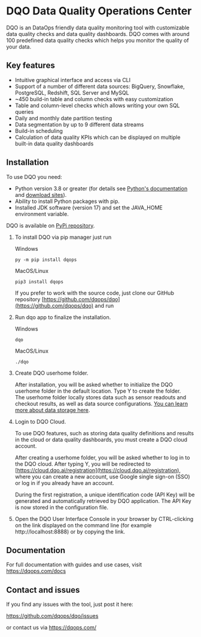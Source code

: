 # DQO Data Quality Operations Center

DQO is an DataOps friendly data quality monitoring tool with customizable data quality checks and data quality dashboards.
DQO comes with around 100 predefined data quality checks which helps you monitor the quality of your data.

## Key features
- Intuitive graphical interface and access via CLI
- Support of a number of different data sources: BigQuery, Snowflake, PostgreSQL, Redshift, SQL Server and MySQL
- ~450 build-in table and column checks with easy customization
- Table and column-level checks which allows writing your own SQL queries
- Daily and monthly date partition testing
- Data segmentation by up to 9 different data streams
- Build-in scheduling
- Calculation of data quality KPIs which can be displayed on multiple built-in data quality dashboards

## Installation

To use DQO you need:

- Python version 3.8 or greater (for details see [Python's documentation](https://www.python.org/doc/) and [download sites](https://www.python.org/downloads/)).
- Ability to install Python packages with pip.
- Installed JDK software (version 17) and set the JAVA_HOME environment variable.


DQO is available on [PyPi repository](https://pypi.org/project/dqops/).

1. To install DQO via pip manager just run

    Windows
    ```
    py -m pip install dqops
    ```
    MacOS/Linux
    ```
    pip3 install dqops
    ```
   
    If you prefer to work with the source code, just clone our GitHub repository [https://github.com/dqops/dqo](https://github.com/dqops/dqo)
    and run

2. Run dqo app to finalize the installation.

    Windows
    ```
    dqo
    ```
    MacOS/Linux
    ```
    ./dqo
    ```

3. Create DQO userhome folder.

   After installation, you will be asked whether to initialize the DQO userhome folder in the default location. Type Y to create the folder.  
   The userhome folder locally stores data such as sensor readouts and checkout results, as well as data source configurations. [You can learn more about data storage here](../../dqo-concepts/data-storage/data-storage.md).

4. Login to DQO Cloud.

   To use DQO features, such as storing data quality definitions and results in the cloud or data quality dashboards, you
   must create a DQO cloud account.

   After creating a userhome folder, you will be asked whether to log in to the DQO cloud. After typing Y, you will be
   redirected to [https://cloud.dqo.ai/registration](https://cloud.dqo.ai/registration), where you can create a new account, use Google single sign-on (SSO) or log in if you already have an account.

   During the first registration, a unique identification code (API Key) will be generated and automatically retrieved by DQO application.
   The API Key is now stored in the configuration file.

5. Open the DQO User Interface Console in your browser by CTRL-clicking on the link displayed on the command line (for example http://localhost:8888)
   or by copying the link.

## Documentation

For full documentation with guides and use cases, visit https://dqops.com/docs

## Contact and issues

If you find any issues with the tool, just post it here:

https://github.com/dqops/dqo/issues

or contact us via https://dqops.com/
